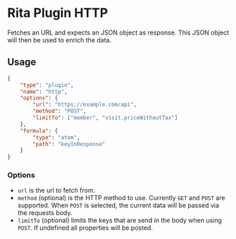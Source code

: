 # Rita Plugin HTTP

Fetches an URL and expects an JSON object as response. This JSON object will then be used to enrich the data.

## Usage

```json
{
    "type": "plugin",
    "name": "http",
    "options": {
        "url": "https://example.com/api",
        "method": "POST",
        "limitTo": ["member", "visit.priceWithoutTax"]
    },
    "formula": {
        "type": "atom",
        "path": "keyInResponse"
    }
}
```

### Options

-   `url` is the url to fetch from.
-   `method` (optional) is the HTTP method to use. Currently `GET` and `POST` are supported.
    When `POST` is selected, the current data will be passed via the requests body.
-   `limitTo` (optional) limits the keys that are send in the body when using `POST`.
    If undefined all properties will be posted.
